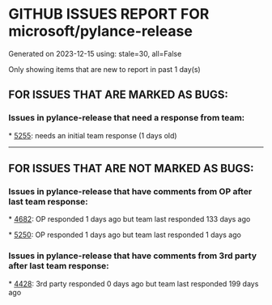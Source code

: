 
# GITHUB ISSUES REPORT FOR microsoft/pylance-release


Generated on 2023-12-15 using: stale=30, all=False


Only showing items that are new to report in past 1 day(s)


## FOR ISSUES THAT ARE MARKED AS BUGS:


### Issues in pylance-release that need a response from team:


\* [5255](https://github.com/microsoft/pylance-release/issues/5255 "Pylance inlay hints do not honor python version"): needs an initial team response (1 days old)

---

## FOR ISSUES THAT ARE NOT MARKED AS BUGS:


### Issues in pylance-release that have comments from OP after last team response:


\* [4682](https://github.com/microsoft/pylance-release/issues/4682 "Auto-import is limited by packageIndexDepth"): OP responded 1 days ago but team last responded 133 days ago

\* [5250](https://github.com/microsoft/pylance-release/issues/5250 "syntax highlight broken for partialmethods"): OP responded 1 days ago but team last responded 1 days ago

### Issues in pylance-release that have comments from 3rd party after last team response:


\* [4428](https://github.com/microsoft/pylance-release/issues/4428 "Autocomplete of Literal value only takes last overload into account"): 3rd party responded 0 days ago but team last responded 199 days ago
